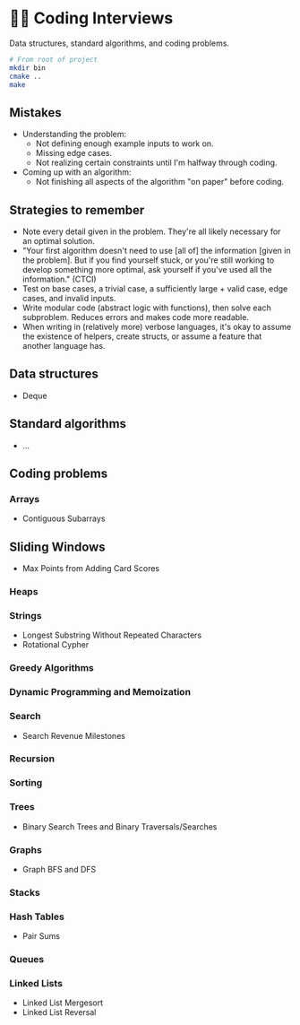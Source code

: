 # 👨‍💻 Coding Interviews

Data structures, standard algorithms, and coding problems.

```bash
# From root of project
mkdir bin
cmake ..
make
```

## Mistakes

- Understanding the problem:
  - Not defining enough example inputs to work on.
  - Missing edge cases.
  - Not realizing certain constraints until I'm halfway through coding.
- Coming up with an algorithm:
  - Not finishing all aspects of the algorithm "on paper" before coding.

## Strategies to remember

- Note every detail given in the problem. They're all likely necessary for an optimal solution.
- "Your first algorithm doesn't need to use [all of] the information [given in the problem]. But if you find yourself stuck, or you're still working to develop something more optimal, ask yourself if you've used all the information." (CTCI)
- Test on base cases, a trivial case, a sufficiently large + valid case, edge cases, and invalid inputs.
- Write modular code (abstract logic with functions), then solve each subproblem. Reduces errors and makes code more readable.
- When writing in (relatively more) verbose languages, it's okay to assume the existence of helpers, create structs, or assume a feature that another language has.

## Data structures

- Deque

## Standard algorithms

- ...

## Coding problems

### Arrays

- Contiguous Subarrays

## Sliding Windows

- Max Points from Adding Card Scores

### Heaps

### Strings

- Longest Substring Without Repeated Characters
- Rotational Cypher

### Greedy Algorithms

### Dynamic Programming and Memoization

### Search

- Search Revenue Milestones

### Recursion

### Sorting

### Trees

- Binary Search Trees and Binary Traversals/Searches

### Graphs

- Graph BFS and DFS

### Stacks

### Hash Tables

- Pair Sums

### Queues

### Linked Lists

- Linked List Mergesort
- Linked List Reversal
